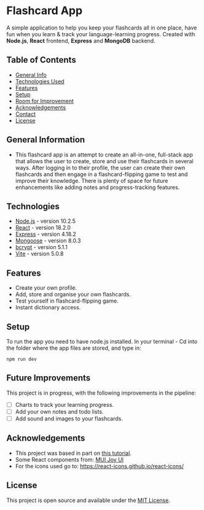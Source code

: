 # Flashcard App
A simple application to help you keep your flashcards all in one place, have fun when you learn & track your language-learning progress. Created with **Node.js**, **React** frontend, **Express** and **MongoDB** backend.

## Table of Contents
* [General Info](#general-information)
* [Technologies Used](#technologies-used)
* [Features](#features)
* [Setup](#setup)
* [Room for Improvement](#room-for-improvement)
* [Acknowledgements](#acknowledgements)
* [Contact](#contact)
* [License](#license)


## General Information
-  This flashcard app is an attempt to create an all-in-one, full-stack app that allows the user to create, store and use their flashcards in several ways. After logging in to their profile, the user can create their own flashcards and then engage in a flashcard-flipping game to test and improve their knowledge. There is plenty of space for future enhancements like adding notes and progress-tracking features.

## Technologies
- [Node.js](https://nodejs.org/en) - version 10.2.5
- [React](https://react.dev/) - version 18.2.0
- [Express](https://expressjs.com/) - version 4.18.2
- [Mongoose](https://mongoosejs.com/) - version 8.0.3
- [bcrypt](https://www.npmjs.com/package/bcrypt) - version 5.1.1
- [Vite](https://vitejs.dev/) - version 5.0.8


## Features
- Create your own profile.
- Add, store and organise your own flashcards.
- Test yourself in flashcard-flipping game.
- Instant dictionary access.

## Setup
To run the app you need to have node.js installed. In your terminal - Cd into the folder where the app files are stored, and type in:

`npm run dev`

## Future Improvements
This project is in progress, with the following improvements in the pipeline:

- [ ] Charts to track your learning progress.
- [ ] Add your own notes and todo lists.
- [ ] Add sound and images to your flashcards.

## Acknowledgements
- This project was based in part on [this tutorial](https://www.udemy.com/course/mern-stack-course-mongodb-express-react-and-nodejs/).
- Some React components from: [MUI Joy UI](https://mui.com/joy-ui/getting-started/)
- For the icons used go to: https://react-icons.github.io/react-icons/

## License
This project is open source and available under the [MIT License](https://mit-license.org/).

